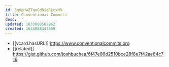 ```yaml
---
id: 3gVpHwZTquGdBieRLcxNR
title: Conventional Commits
desc: ''
updated: 1633088562962
created: 1633088347659
---
```



- [[vcard.hasURL]] https://www.conventionalcommits.org 
- [[related]] https://gist.github.com/joshbuchea/6f47e86d2510bce28f8e7f42ae84c716

